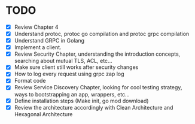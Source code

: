 # TODO

* [x] Review Chapter 4
* [x] Understand protoc, protoc go compilation and protoc grpc compilation
* [x] Understand GRPC in Golang
* [x] Implement a client.
* [x] Review Security Chapter, understanding the introduction concepts, searching about mutual TLS, ACL, etc...
* [x] Make sure client still works after security changes
* [x] How to log every request using grpc zap log
* [x] Format code
* [x] Review Service Discovery Chapter, looking for cool testing strategy, ways to bootstrapping an app, wrappers, etc...
* [x] Define installation steps (Make init, go mod download)
* [x] Review the architecture accordingly with Clean Architecture and Hexagonal Architecture